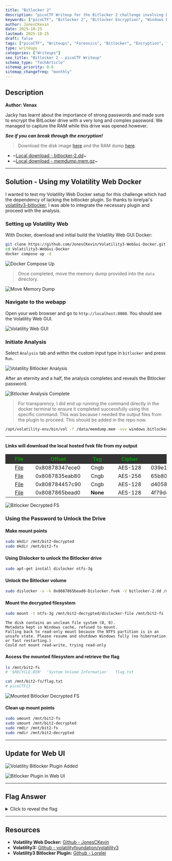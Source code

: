 ```yaml
---
title: "Bitlocker 2"
description: "picoCTF Writeup for the Bitlocker 2 challenge involving Bitlocker-encrypted Windows images."
keywords: ["picoCTF", "Bitlocker 2", "Bitlocker Encryption", "Windows Forensics", "Disk Encryption", "Cybersecurity Challenges", "picoCTF Writeup", "Flag Retrieval"]
author: JonesCKevin
date: 2025-10-25
lastmod: 2025-10-25
draft: false
tags: ["picoCTF", "Writeups", "Forensics", "Bitlocker", "Encryption", "Windows"]
type: writeups
categories: ["Writeups"]
seo_title: "Bitlocker 2 - picoCTF Writeup"
schema_type: "TechArticle"
sitemap_priority: 0.6
sitemap_changefreq: "monthly"
---
```


<style>
/* Apply to columns 0, 2, 3 (1st, 3rd, 4th) */
table th:nth-child(1),table td:nth-child(1),
table th:nth-child(3),table td:nth-child(3),
table th:nth-child(7),table td:nth-child(7) {
    min-width: 70px; overflow: hidden; text-overflow: ellipsis; white-space: nowrap;}
table th:nth-child(4),table td:nth-child(4){
    min-width: 100px; overflow: hidden; text-overflow: ellipsis; white-space: nowrap;}
/*Change table header background color*/
th {background-color: #333333 !important;color: #05a100ff;text-align: center;}
</style>

## Description

**Author: Venax**

Jacky has learnt about the importance of strong passwords and made sure to encrypt the BitLocker drive with a very long and complex password. We managed to capture the RAM while this drive was opened however. 

***See if you can break through the encryption!***

> Download the disk image [here](https://challenge-files.picoctf.net/c_verbal_sleep/b22e1ca13c0b82bb85afe5ae162f6ecbdf5b651e364e6a2b57c9ad44ae0b3bfd/bitlocker-2.dd) and the RAM dump [here](https://challenge-files.picoctf.net/c_verbal_sleep/b22e1ca13c0b82bb85afe5ae162f6ecbdf5b651e364e6a2b57c9ad44ae0b3bfd/memdump.mem.gz).

- ~[Local download - bitlocker-2.dd](bitlocker-2.dd)~
- ~[Local download - memdump.mem.gz](memdump.mem.gz)~

---

## Solution - Using my Volatility Web Docker

I wanted to test my Volatility Web Docker setup for this challenge which had the dependency of lacking the bitlocker plugin. So thanks to lorelyai's [volatility3-bitlocker](https://github.com/lorelyai/volatility3-bitlocker), I was able to integrate the necessary plugin and proceed with the analysis.

### Setting up Volatility Web

With Docker, download and initial build the Volatility Web GUI Docker:

```bash
git clone https://github.com/JonesCKevin/Volatility3-WebGui-Docker.git
cd Volatility3-WebGui-Docker
docker compose up -d
```

![Docker Compose Up](1.png)

> Once completed, move the memory dump provided into the `data` directory.

![Move Memory Dump](2.png)

### Navigate to the webapp

Open your web browser and go to `http://localhost:8080`. You should see the Volatility Web GUI.

![Volatility Web GUI](3.png)

### Initiate Analysis

Select `Analysis` tab and within the custom input type in `bitlocker` and press `Run`.

![Volatility Bitlocker Analysis](4.png)

After an eternity and a half, the analysis completes and reveals the Bitlocker password.

![Bitlocker Analysis Complete](5.png)

> For transparency, I did end up running the command directly in the docker terminal to ensure it completed successfully using this specific command:
This was because I needed the output files from the plugin to proceed. This should be added in the repo now.

```bash
/opt/volatility-env/bin/vol -f /data/memdump.mem -vvv windows.bitlocker --tags FVEc Cngb None --dislocker
```

---

#### Links will download the local hosted fvek file from my output

|          File          | Offset         |   Tag    | Cipher  | FVEK                                                             | Tweak                            | Size  |
| :--------------------: | -------------- | :------: | :-----: | ---------------------------------------------------------------- | -------------------------------- | :---: |
| [File](0x80878347ece0) | 0x80878347ece0 |   Cngb   | AES-128 | 039e111586d5f9d974a571190474d097                                 |                                  |  672  |
| [File](0x8087835eab80) | 0x8087835eab80 |   Cngb   | AES-256 | 65b8064ec7acea96726aa18d294213176fd513a62a95c80720648f0590211364 |                                  |  672  |
| [File](0x808784457c90) | 0x808784457c90 |   Cngb   | AES-128 | d40582190eb6f067691120bbbe55e511                                 |                                  |  672  |
| [File](0x8087865bead0) | 0x8087865bead0 | **None** | AES-128 | 4f79d4a00d5e9b25965b89581a6a599c                                 | 4109b89a973fd5c65ed75841404e7c39 | 1280  |

![Bitlocker Decrypted FS](6.png)

<!--![Bitlocker Password Found](5.png)-->

### Using the Password to Unlock the Drive


#### Make mount points
```bash
sudo mkdir /mnt/bit2-decrypted
sudo mkdir /mnt/bit2-fs
```

#### Using Dislocker to unlock the Bitlocker drive
```bash
sudo apt-get install dislocker ntfs-3g
```

#### Unlock the Bitlocker volume
```bash
sudo dislocker -v -k 0x8087865bead0-Dislocker.fvek -V bitlocker-2.dd /mnt/bit2-decrypted
```

#### Mount the decrypted filesystem
```bash
sudo mount -t ntfs-3g /mnt/bit2-decrypted/dislocker-file /mnt/bit2-fs
```

```
The disk contains an unclean file system (0, 0).
Metadata kept in Windows cache, refused to mount.
Falling back to read-only mount because the NTFS partition is in an unsafe state. Please resume and shutdown Windows fully (no hibernation or fast restarting.)
Could not mount read-write, trying read-only
```

#### Access the mounted filesystem and retrieve the flag
```bash
ls /mnt/bit2-fs
# '$RECYCLE.BIN'  'System Volume Information'   flag.txt

cat /mnt/bit2-fs/flag.txt
# picoCTF{}
```

![Mounted Bitlocker Decrypted FS](7.png)

#### Clean up mount points
```bash
sudo umount /mnt/bit2-fs
sudo umount /mnt/bit2-decrypted
sudo rmdir /mnt/bit2-fs
sudo rmdir /mnt/bit2-decrypted
```

---

## Update for Web UI

![Volatility Bitlocker Plugin Added](8.png)

![Bitlocker Plugin in Web UI](9.png)

---

## Flag Answer

<details>
<summary>Click to reveal the flag</summary>

Full: `picoCTF{B1tl0ck3r_dr1v3_d3crypt3d_9029ae5b}`

</details>

---

## Resources

- **Volatility Web Docker:** [Github - JonesCKevin](https://github.com/JonesCKevin/Volatility3-WebGui-Docker)
- **Volatility3:** [Github - volatilityfoundation/volatility3](https://github.com/volatilityfoundation/volatility3)
- **Volatility3 Bitlocker Plugin:** [Github - Lorelei](https://github.com/lorelyai/volatility3-bitlocker)